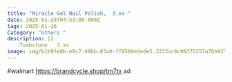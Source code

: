```yaml
---
title: "Miracle Gel Nail Polish,  3.xx "
date: 2025-01-26T04:53:00.000Z
tags: 2025-01-26
Category: "others "
description: |2
    Tombstone   3.xx 
image: img/b1b9fe0b-e9c7-496b-83a0-ff858dedede5.3333ac8c09375257a7bb9251819ab231.jpeg
---
```

\#walmart 
https://brandcycle.shop/tm7tx  ad